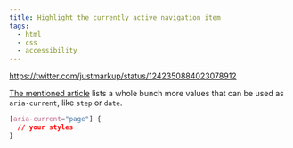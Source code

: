 ```yaml
---
title: Highlight the currently active navigation item
tags:
  - html
  - css
  - accessibility
---
```


https://twitter.com/justmarkup/status/1242350884023078912

[The mentioned article](https://tink.uk/using-the-aria-current-attribute/) lists a whole bunch more values that can be used as `aria-current`, like `step` or `date`.

```css
[aria-current="page"] {
  // your styles
}
```
